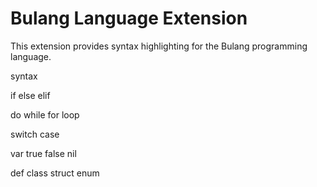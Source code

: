 # Bulang Language Extension

This extension provides syntax highlighting for the Bulang programming language.

syntax

if 
else
elif

do
while
for
loop 

switch
case

var
true false
nil

def
class
struct
enum
